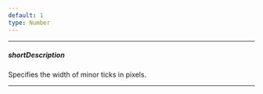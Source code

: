 ```yaml
---
default: 1
type: Number
---
```

---
##### shortDescription
Specifies the width of minor ticks in pixels.

---
